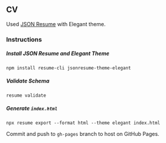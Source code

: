 ## CV

Used [JSON Resume](https://jsonresume.org) with Elegant theme.

### Instructions

##### Install JSON Resume and Elegant Theme

`npm install resume-cli jsonresume-theme-elegant`

##### Validate Schema

`resume validate`

##### Generate `index.html`

`npx resume export --format html --theme elegant index.html`

Commit and push to `gh-pages` branch to host on GitHub Pages.
